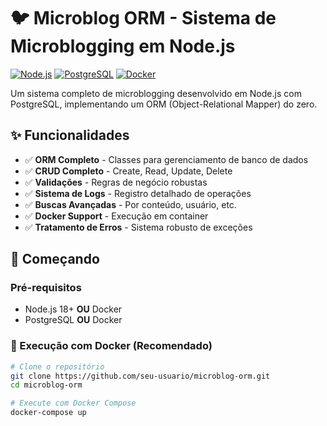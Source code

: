 # 🐦 Microblog ORM - Sistema de Microblogging em Node.js

[![Node.js](https://img.shields.io/badge/Node.js-18+-green.svg)](https://nodejs.org/)
[![PostgreSQL](https://img.shields.io/badge/PostgreSQL-15-blue.svg)](https://www.postgresql.org/)
[![Docker](https://img.shields.io/badge/Docker-Ready-blue.svg)](https://www.docker.com/)

Um sistema completo de microblogging desenvolvido em Node.js com PostgreSQL, implementando um ORM (Object-Relational Mapper) do zero.

## ✨ Funcionalidades

- ✅ **ORM Completo** - Classes para gerenciamento de banco de dados
- ✅ **CRUD Completo** - Create, Read, Update, Delete
- ✅ **Validações** - Regras de negócio robustas
- ✅ **Sistema de Logs** - Registro detalhado de operações
- ✅ **Buscas Avançadas** - Por conteúdo, usuário, etc.
- ✅ **Docker Support** - Execução em container
- ✅ **Tratamento de Erros** - Sistema robusto de exceções

## 🚀 Começando

### Pré-requisitos

- Node.js 18+ **OU** Docker
- PostgreSQL **OU** Docker

### 🐳 Execução com Docker (Recomendado)

```bash
# Clone o repositório
git clone https://github.com/seu-usuario/microblog-orm.git
cd microblog-orm

# Execute com Docker Compose
docker-compose up